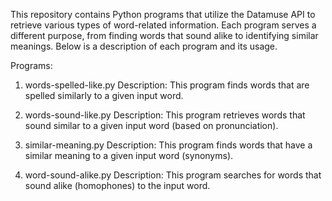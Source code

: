 This repository contains Python programs that utilize the Datamuse API to retrieve various types of word-related information. Each program serves a different purpose, from finding words that sound alike to identifying similar meanings. Below is a description of each program and its usage.

Programs:
1. words-spelled-like.py
  Description: This program finds words that are spelled similarly to a given input word.

2. words-sound-like.py
  Description: This program retrieves words that sound similar to a given input word (based on pronunciation).

3. similar-meaning.py
  Description: This program finds words that have a similar meaning to a given input word (synonyms).

4. word-sound-alike.py
  Description: This program searches for words that sound alike (homophones) to the input word.
